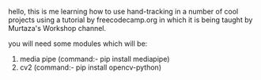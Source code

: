 hello, this is me learning how to use hand-tracking in a number of cool projects using a tutorial
by freecodecamp.org in which it is being taught by Murtaza's Workshop channel.

you will need some modules which will be:
1. media pipe (command:- pip install mediapipe)
2. cv2 (command:- pip install opencv-python)

